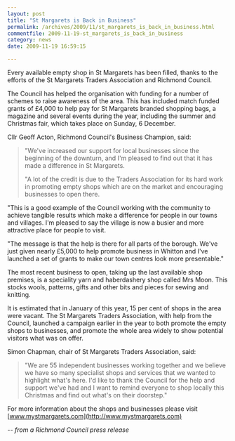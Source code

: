 ```yaml
---
layout: post
title: "St Margarets is Back in Business"
permalink: /archives/2009/11/st_margarets_is_back_in_business.html
commentfile: 2009-11-19-st_margarets_is_back_in_business
category: news
date: 2009-11-19 16:59:15

---
```


Every available empty shop in St Margarets has been filled, thanks to the efforts of the St Margarets Traders Association and Richmond Council.

The Council has helped the organisation with funding for a number of schemes to raise awareness of the area. This has included match funded grants of £4,000 to help pay for St Margarets branded shopping bags, a magazine and several events during the year, including the summer and Christmas fair, which takes place on Sunday, 6 December.

Cllr Geoff Acton, Richmond Council's Business Champion, said:

> "We've increased our support for local businesses since the beginning of the downturn, and I'm pleased to find out that it has made a difference in St Margarets.
> 
> "A lot of the credit is due to the Traders Association for its hard work in promoting empty shops which are on the market and encouraging businesses to open there.

"This is a good example of the Council working with the community to achieve tangible results which make a difference for people in our towns and villages. I'm pleased to say the village is now a busier and more attractive place for people to visit.

"The message is that the help is there for all parts of the borough. We've just given nearly £5,000 to help promote business in Whitton and I've launched a set of grants to make our town centres look more presentable."

The most recent business to open, taking up the last available shop premises, is a speciality yarn and haberdashery shop called Mrs Moon. This stocks wools, patterns, gifts and other bits and pieces for sewing and knitting.

It is estimated that in January of this year, 15 per cent of shops in the area were vacant. The St Margarets Traders Association, with help from the Council, launched a campaign earlier in the year to both promote the empty shops to businesses, and promote the whole area widely to show potential visitors what was on offer.

Simon Chapman, chair of St Margarets Traders Association, said:

> "We are 55 independent businesses working together and we believe we have so many specialist shops and services that we wanted to highlight what's here. I'd like to thank the Council for the help and support we've had and I want to remind everyone to shop locally this Christmas and find out what's on their doorstep."

For more information about the shops and businesses please visit [www.mystmargarets.com](http://www.mystmargarets.com)

<cite>-- from a Richmond Council press release</cite>
